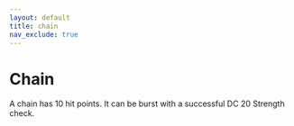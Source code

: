 ```yaml
---
layout: default
title: chain
nav_exclude: true
---
```


# Chain

A chain has 10 hit points. It can be burst with a successful DC 20 Strength check.

